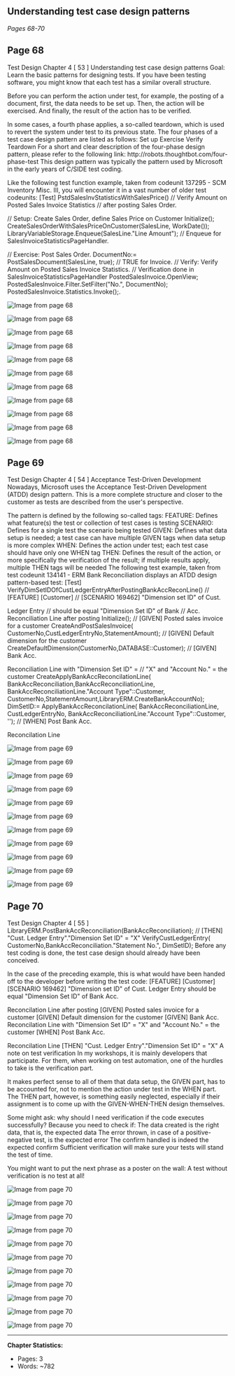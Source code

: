 ## Understanding test case design patterns

*Pages 68-70*

## Page 68

Test Design Chapter 4 [ 53 ] Understanding test case design patterns Goal: Learn the basic patterns for designing tests. If you have been testing software, you might know that each test has a similar overall structure.

Before you can perform the action under test, for example, the posting of a document, first, the data needs to be set up. Then, the action will be exercised. And finally, the result of the action has to be verified.

In some cases, a fourth phase applies, a so-called teardown, which is used to revert the system under test to its previous state. The four phases of a test case design pattern are listed as follows: Set up Exercise Verify Teardown For a short and clear description of the four-phase design pattern, please refer to the following link: http:/​/​robots.​thoughtbot.​com/​four-​phase-​test This design pattern was typically the pattern used by Microsoft in the early years of C/SIDE test coding.

Like the following test function example, taken from codeunit 137295 - SCM Inventory Misc. III, you will encounter it in a vast number of older test codeunits: [Test] PstdSalesInvStatisticsWithSalesPrice() // Verify Amount on Posted Sales Invoice Statistics // after posting Sales Order.

// Setup: Create Sales Order, define Sales Price on Customer Initialize(); CreateSalesOrderWithSalesPriceOnCustomer(SalesLine, WorkDate()); LibraryVariableStorage.Enqueue(SalesLine."Line Amount"); // Enqueue for SalesInvoiceStatisticsPageHandler.

// Exercise: Post Sales Order. DocumentNo:= PostSalesDocument(SalesLine, true); // TRUE for Invoice. // Verify: Verify Amount on Posted Sales Invoice Statistics. // Verification done in SalesInvoiceStatisticsPageHandler PostedSalesInvoice.OpenView; PostedSalesInvoice.Filter.SetFilter("No.", DocumentNo); PostedSalesInvoice.Statistics.Invoke();.

![Image from page 68](../images/page_68_img_3.png)

![Image from page 68](../images/page_68_img_5.png)

![Image from page 68](../images/page_68_img_7.png)

![Image from page 68](../images/page_68_img_9.png)

![Image from page 68](../images/page_68_img_18.png)

![Image from page 68](../images/page_68_img_19.png)

![Image from page 68](../images/page_68_img_21.png)

![Image from page 68](../images/page_68_img_22.png)

![Image from page 68](../images/page_68_img_54.png)

![Image from page 68](../images/page_68_img_63.png)

![Image from page 68](../images/page_68_img_67.png)

## Page 69

Test Design Chapter 4 [ 54 ] Acceptance Test-Driven Development Nowadays, Microsoft uses the Acceptance Test-Driven Development (ATDD) design pattern. This is a more complete structure and closer to the customer as tests are described from the user's perspective.

The pattern is defined by the following so-called tags: FEATURE: Defines what feature(s) the test or collection of test cases is testing SCENARIO: Defines for a single test the scenario being tested GIVEN: Defines what data setup is needed; a test case can have multiple GIVEN tags when data setup is more complex WHEN: Defines the action under test; each test case should have only one WHEN tag THEN: Defines the result of the action, or more specifically the verification of the result; if multiple results apply, multiple THEN tags will be needed The following test example, taken from test codeunit 134141 - ERM Bank Reconciliation displays an ATDD design pattern-based test: [Test] VerifyDimSetIDOfCustLedgerEntryAfterPostingBankAccReconLine() // [FEATURE] [Customer] // [SCENARIO 169462] "Dimension set ID" of Cust.

Ledger Entry // should be equal "Dimension Set ID" of Bank // Acc. Reconciliation Line after posting Initialize(); // [GIVEN] Posted sales invoice for a customer CreateAndPostSalesInvoice( CustomerNo,CustLedgerEntryNo,StatementAmount); // [GIVEN] Default dimension for the customer CreateDefaultDimension(CustomerNo,DATABASE::Customer); // [GIVEN] Bank Acc.

Reconciliation Line with "Dimension Set ID" = // "X" and "Account No." = the customer CreateApplyBankAccReconcilationLine( BankAccReconciliation,BankAccReconciliationLine, BankAccReconciliationLine."Account Type"::Customer, CustomerNo,StatementAmount,LibraryERM.CreateBankAccountNo); DimSetID:= ApplyBankAccReconcilationLine( BankAccReconciliationLine, CustLedgerEntryNo, BankAccReconciliationLine."Account Type"::Customer, ''); // [WHEN] Post Bank Acc.

Reconcilation Line

![Image from page 69](../images/page_69_img_3.png)

![Image from page 69](../images/page_69_img_5.png)

![Image from page 69](../images/page_69_img_7.png)

![Image from page 69](../images/page_69_img_9.png)

![Image from page 69](../images/page_69_img_18.png)

![Image from page 69](../images/page_69_img_19.png)

![Image from page 69](../images/page_69_img_21.png)

![Image from page 69](../images/page_69_img_22.png)

![Image from page 69](../images/page_69_img_54.png)

![Image from page 69](../images/page_69_img_63.png)

![Image from page 69](../images/page_69_img_67.png)

## Page 70

Test Design Chapter 4 [ 55 ] LibraryERM.PostBankAccReconciliation(BankAccReconciliation); // [THEN] "Cust. Ledger Entry"."Dimension Set ID" = "X" VerifyCustLedgerEntry( CustomerNo,BankAccReconciliation."Statement No.", DimSetID); Before any test coding is done, the test case design should already have been conceived.

In the case of the preceding example, this is what would have been handed off to the developer before writing the test code: [FEATURE] [Customer] [SCENARIO 169462] "Dimension set ID" of Cust. Ledger Entry should be equal "Dimension Set ID" of Bank Acc.

Reconcilation Line after posting [GIVEN] Posted sales invoice for a customer [GIVEN] Default dimension for the customer [GIVEN] Bank Acc. Reconcilation Line with "Dimension Set ID" = "X" and "Account No." = the customer [WHEN] Post Bank Acc.

Reconcilation Line [THEN] "Cust. Ledger Entry"."Dimension Set ID" = "X" A note on test verification In my workshops, it is mainly developers that participate. For them, when working on test automation, one of the hurdles to take is the verification part.

It makes perfect sense to all of them that data setup, the GIVEN part, has to be accounted for, not to mention the action under test in the WHEN part. The THEN part, however, is something easily neglected, especially if their assignment is to come up with the GIVEN-WHEN-THEN design themselves.

Some might ask: why should I need verification if the code executes successfully? Because you need to check if: The data created is the right data, that is, the expected data The error thrown, in case of a positive-negative test, is the expected error The confirm handled is indeed the expected confirm Sufficient verification will make sure your tests will stand the test of time.

You might want to put the next phrase as a poster on the wall: A test without verification is no test at all!

![Image from page 70](../images/page_70_img_3.png)

![Image from page 70](../images/page_70_img_5.png)

![Image from page 70](../images/page_70_img_7.png)

![Image from page 70](../images/page_70_img_9.png)

![Image from page 70](../images/page_70_img_18.png)

![Image from page 70](../images/page_70_img_19.png)

![Image from page 70](../images/page_70_img_21.png)

![Image from page 70](../images/page_70_img_22.png)

![Image from page 70](../images/page_70_img_54.png)

![Image from page 70](../images/page_70_img_63.png)

![Image from page 70](../images/page_70_img_67.png)

---

**Chapter Statistics:**
- Pages: 3
- Words: ~782
